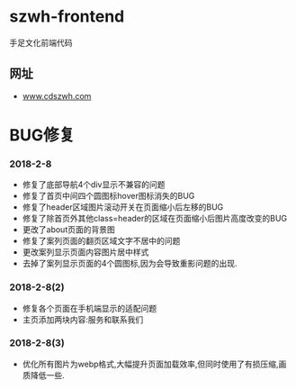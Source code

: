 # szwh-frontend
手足文化前端代码

## 网址
- www.cdszwh.com

# BUG修复
### 2018-2-8
- 修复了底部导航4个div显示不兼容的问题
- 修复了首页中间四个圆图标hover图标消失的BUG
- 修复了header区域图片滚动开关在页面缩小后左移的BUG
- 修复了除首页外其他class=header的区域在页面缩小后图片高度改变的BUG
- 更改了about页面的背景图
- 修复了案列页面的翻页区域文字不居中的问题
- 更改案列显示页面内容图片居中样式
- 去掉了案列显示页面的4个圆图标,因为会导致重影问题的出现.

### 2018-2-8(2)
- 修复各个页面在手机端显示的适配问题
- 主页添加两块内容:服务和联系我们

### 2018-2-8(3)
- 优化所有图片为webp格式,大幅提升页面加载效率,但同时使用了有损压缩,画质降低一些.